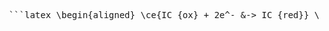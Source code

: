 <pre> ```latex \begin{aligned} \ce{IC_{ox} + 2e^- &-> IC_{red}} \\ \ce{C6H12O6 + IC_{ox} &-> C6H10O6 + IC_{red} + 2H+} \\ \ce{IC_{red} + O2 &-> IC_{ox} + O2^{2-}} \end{aligned} ``` </pre>
